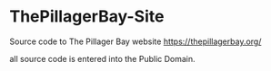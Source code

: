 # ThePillagerBay-Site

Source code to The Pillager Bay website 
https://thepillagerbay.org/

all source code is entered into the Public Domain.